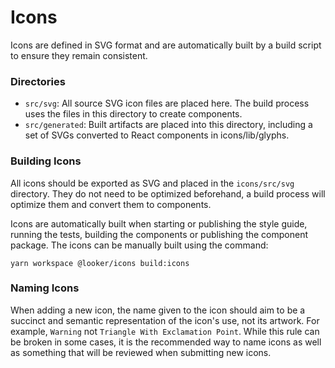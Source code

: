 # Icons

Icons are defined in SVG format and are automatically built by a build script to ensure they remain consistent.

### Directories

- `src/svg`: All source SVG icon files are placed here. The build process uses the files in this directory to create components.
- `src/generated`: Built artifacts are placed into this directory, including a
  set of SVGs converted to React components in icons/lib/glyphs.

### Building Icons

All icons should be exported as SVG and placed in the `icons/src/svg` directory. They do not need to be optimized beforehand, a build process will optimize them and convert them to components.

Icons are automatically built when starting or publishing the style guide, running the tests, building the components or publishing the component package. The icons can be manually built using the command:

`yarn workspace @looker/icons build:icons`

### Naming Icons

When adding a new icon, the name given to the icon should aim to be a succinct and semantic representation of the icon's use, not its artwork. For example, `Warning` not `Triangle With Exclamation Point`. While this rule can be broken in some cases, it is the recommended way to name icons as well as something that will be reviewed when submitting new icons.
